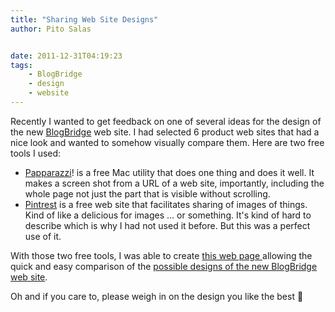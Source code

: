 ```yaml
---
title: "Sharing Web Site Designs"
author: Pito Salas


date: 2011-12-31T04:19:23
tags:
    - BlogBridge
    - design
    - website
---
```




Recently I wanted to get feedback on one of several ideas for the design of
the new [BlogBridge](<http://www.blogbridge.com/>) web site. I had selected 6
product web sites that had a nice look and wanted to somehow visually compare
them. Here are two free tools I used:

  * [Papparazzi](<http://derailer.org/paparazzi/>)! is a free Mac utility that does one thing and does it well. It makes a screen shot from a URL of a web site, importantly, including the whole page not just the part that is visible without scrolling.
  * [Pintrest](<http://pinterest.com/>) is a free web site that facilitates sharing of images of things. Kind of like a delicious for images … or something. It's kind of hard to describe which is why I had not used it before. But this was a perfect use of it.

With those two free tools, I was able to create [this web page
](<http://pinterest.com/pitosalas/blogbridge-web-site-ideas/>)allowing the
quick and easy comparison of the [possible designs of the new BlogBridge web
site](<http://pinterest.com/pitosalas/blogbridge-web-site-ideas/>).

Oh and if you care to, please weigh in on the design you like the best 🙂


